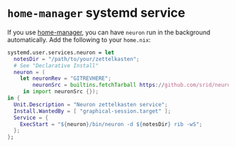 # `home-manager` systemd service

If you use [home-manager](https://github.com/rycee/home-manager), you can have
`neuron` run in the background automatically. Add the following to your `home.nix`:

```nix
systemd.user.services.neuron = let
  notesDir = "/path/to/your/zettelkasten";
  # See "Declarative Install"
  neuron = (
    let neuronRev = "GITREVHERE";
        neuronSrc = builtins.fetchTarball https://github.com/srid/neuron/archive/${neuronRev}.tar.gz;
     in import neuronSrc {});
in {
  Unit.Description = "Neuron zettelkasten service";
  Install.WantedBy = [ "graphical-session.target" ];
  Service = {
    ExecStart = "${neuron}/bin/neuron -d ${notesDir} rib -wS";
  };
};
```

